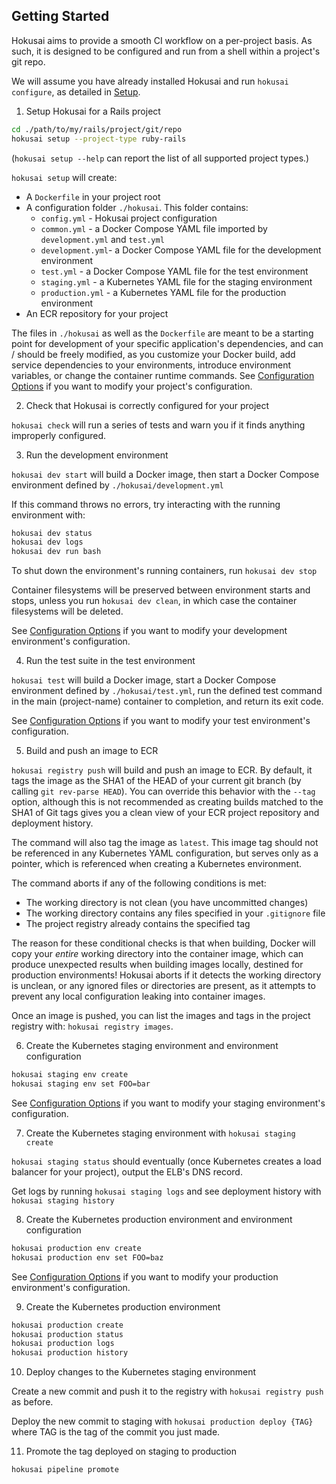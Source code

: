 ## Getting Started

Hokusai aims to provide a smooth CI workflow on a per-project basis.  As such, it is designed to be configured and run from a shell within a project's git repo.

We will assume you have already installed Hokusai and run `hokusai configure`, as detailed in [Setup](../README.md#Setup).

1) Setup Hokusai for a Rails project

```bash
cd ./path/to/my/rails/project/git/repo
hokusai setup --project-type ruby-rails
```

(`hokusai setup --help` can report the list of all supported project types.)

`hokusai setup` will create:
- A `Dockerfile` in your project root
- A configuration folder `./hokusai`.  This folder contains:
  * `config.yml` - Hokusai project configuration
  * `common.yml` - a Docker Compose YAML file imported by `development.yml` and `test.yml`
  * `development.yml`- a Docker Compose YAML file for the development environment
  * `test.yml` - a Docker Compose YAML file for the test environment
  * `staging.yml` - a Kubernetes YAML file for the staging environment
  * `production.yml` - a Kubernetes YAML file for the production environment
- An ECR repository for your project

The files in `./hokusai` as well as the `Dockerfile` are meant to be a starting point for development of your specific application's dependencies, and can / should be freely modified, as you customize your Docker build, add service dependencies to your environments, introduce environment variables, or change the container runtime commands.  See [Configuration Options](./Configuration_Options.md) if you want to modify your project's configuration.

2) Check that Hokusai is correctly configured for your project

`hokusai check` will run a series of tests and warn you if it finds anything improperly configured.

3) Run the development environment

`hokusai dev start` will build a Docker image, then start a Docker Compose environment defined by `./hokusai/development.yml`

If this command throws no errors, try interacting with the running environment with:

```bash
hokusai dev status
hokusai dev logs
hokusai dev run bash
```

To shut down the environment's running containers, run `hokusai dev stop`

Container filesystems will be preserved between environment starts and stops, unless you run `hokusai dev clean`, in which case the container filesystems will be deleted.

See [Configuration Options](./Configuration_Options.md) if you want to modify your development environment's configuration.


4) Run the test suite in the test environment

`hokusai test` will build a Docker image, start a Docker Compose environment defined by `./hokusai/test.yml`, run the defined test command in the main (project-name) container to completion, and return its exit code.

See [Configuration Options](./Configuration_Options.md) if you want to modify your test environment's configuration.

5) Build and push an image to ECR

`hokusai registry push` will build and push an image to ECR.  By default, it tags the image as the SHA1 of the HEAD of your current git branch (by calling `git rev-parse HEAD`).  You can override this behavior with the `--tag` option, although this is not recommended as creating builds matched to the SHA1 of Git tags gives you a clean view of your ECR project repository and deployment history.

The command will also tag the image as `latest`.  This image tag should not be referenced in any Kubernetes YAML configuration, but serves only as a pointer, which is referenced when creating a Kubernetes environment.

The command aborts if any of the following conditions is met:
- The working directory is not clean (you have uncommitted changes)
- The working directory contains any files specified in your `.gitignore` file
- The project registry already contains the specified tag

The reason for these conditional checks is that when building, Docker will copy your _entire_ working directory into the container image, which can produce unexpected results when building images locally, destined for production environments!  Hokusai aborts if it detects the working directory is unclean, or any ignored files or directories are present, as it attempts to prevent any local configuration leaking into container images.

Once an image is pushed, you can list the images and tags in the project registry with: `hokusai registry images`.

6) Create the Kubernetes staging environment and environment configuration

```bash
hokusai staging env create
hokusai staging env set FOO=bar
```

See [Configuration Options](./Configuration_Options.md) if you want to modify your staging environment's configuration.


7) Create the Kubernetes staging environment with `hokusai staging create`

`hokusai staging status` should eventually (once Kubernetes creates a load balancer for your project), output the ELB's DNS record.

Get logs by running `hokusai staging logs` and see deployment history with `hokusai staging history`

8) Create the Kubernetes production environment and environment configuration

```bash
hokusai production env create
hokusai production env set FOO=baz
```

See [Configuration Options](./Configuration_Options.md) if you want to modify your production environment's configuration.

9) Create the Kubernetes production environment

```bash
hokusai production create
hokusai production status
hokusai production logs
hokusai production history
```

10) Deploy changes to the Kubernetes staging environment

Create a new commit and push it to the registry with `hokusai registry push` as before.

Deploy the new commit to staging with `hokusai production deploy {TAG}` where TAG is the tag of the commit you just made.

11) Promote the tag deployed on staging to production

```bash
hokusai pipeline promote
```
